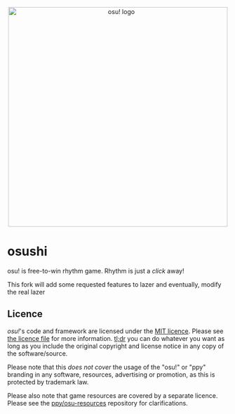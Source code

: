 <p align="center">
  <img width="500" alt="osu! logo" src="assets/lazer.png">
</p>

# osushi

osu! is free-to-win rhythm game. Rhythm is just a *click* away!

This fork will add some requested features to lazer and eventually, modify the real lazer


## Licence

*osu!*'s code and framework are licensed under the [MIT licence](https://opensource.org/licenses/MIT). Please see [the licence file](LICENCE) for more information. [tl;dr](https://tldrlegal.com/license/mit-license) you can do whatever you want as long as you include the original copyright and license notice in any copy of the software/source.

Please note that this *does not cover* the usage of the "osu!" or "ppy" branding in any software, resources, advertising or promotion, as this is protected by trademark law.

Please also note that game resources are covered by a separate licence. Please see the [ppy/osu-resources](https://github.com/ppy/osu-resources) repository for clarifications.
